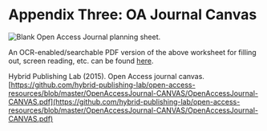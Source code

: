 # Appendix Three: OA Journal Canvas

![Blank Open Access Journal planning sheet.](./assets/app-3-oa-canvas.png)

An OCR-enabled/searchable PDF version of the above worksheet for filling out, screen reading, etc. can be found [here](./assets/https://github.com/hybrid-publishing-lab/open-access-resources/raw/master/OpenAccessJournal-CANVAS/OpenAccessJournal-CANVAS.pdf).

Hybrid Publishing Lab (2015). Open Access journal canvas. [https://github.com/hybrid-publishing-lab/open-access-resources/blob/master/OpenAccessJournal-CANVAS/OpenAccessJournal-CANVAS.pdf](https://github.com/hybrid-publishing-lab/open-access-resources/blob/master/OpenAccessJournal-CANVAS/OpenAccessJournal-CANVAS.pdf)

